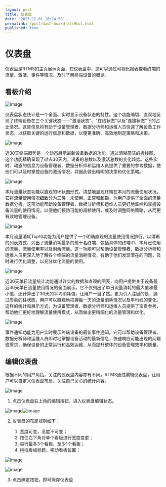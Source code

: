 ```yaml
---
layout: post
title: 仪表盘
date: '2023-12-01 18:24:55'
permalink: /post/dash-board-z2s9hot.html
published: true
---
```


# 仪表盘

仪表盘是RTMS的主页展示页面，在仪表盘中，您可以通过可视化报表查看终端的流量、激活、事件等情况，及时了解终端设备的概览。

## 看板介绍

​![image](assets/image-20231129115040-xcphxhi.png)​

仪表盘状态统计是一个全面、实时显示设备状态的特性。这个功能确切、直观地呈现了终端设备在三个关键状态——"激活状态"、"在线状态"以及"连接状态"下的占比情况。这些信息将有助于设备管理者、数据分析师和运维人员快速了解设备工作状态，以获取关键的运行信息和数据，以便更准确、高效地制定策略和决策。

​![image](assets/image-20231129115100-t6sp8b3.png)​

近30天终端趋势是一个动态展示最新设备数据的功能。通过清晰简洁的折线图，这个功能精确呈现了过去30天内，设备的总数以及激活总数的变化趋势。这些实时、动态的信息为设备管理者、数据分析师和运维人员提供了重要的参考数据，使他们可以及时掌控设备的激活情况，并据此做出精明的决策和优化策略。

​![image](assets/image-20231129124656-tr4homk.png)​

本月流量状态功能以直观的环状图形式，清楚地显现终端在本月的流量使用状况。它将流量使用情况细致分为三类：未使用、正常和超额，为用户提供了全面的流量数据分析。这项功能帮助设备管理者、数据分析师和运维人员更好地监控和掌握设备流量的使用情况，以便他们预防可能的超额使用，或及时调整网络策略，从而更有效地管理设备。

​![image](assets/image-20231129133943-kdxotrr.png)​

本月流量消耗Top10功能为用户提供了一个明确直观的流量使用情况排行。以清晰的列表方式，列出了流量消耗最多的前十名终端，包括具体的终端ID、本月已使用的流量、流量使用率以及剩余流量。这一功能可以帮助设备管理者、数据分析师和运维人员更深入地了解各个终端的流量消耗情况，有助于他们发现潜在的问题，及时进行优化调整，以充分优化流量的使用。

​![image](assets/image-20231129134000-jrtdpzk.png)​

近30天单日流量统计功能通过详实的数据和直观的图表，向用户提供关于设备最近30天单日流量使用情况的全面展示。它不仅列出了单日流量消耗的最大值和最小值，还计算出了30天的平均消耗值，让用户一目了然。更为引人注目的是，通过形象的柱状图，用户可以直观地把握每一天的流量消耗情况以及平均线的变化。这样的统计和展示方式，为设备管理者、数据分析师和运维人员提供了宝贵参考，帮助他们更好地理解流量使用模式，从而做出更精细化的流量管理和优化。

​![image](assets/image-20231129134012-s0eigo0.png)​

事件通知功能为用户实时展示终端设备的最新事件通知。它可以帮助设备管理者、数据分析师和运维人员即时地掌握设备活动的最新信息，快速响应可能出现的问题或需求，确保设备的正常运行和高效运维，从而提升整体的设备管理效率和质量。

## 编辑仪表盘

根据不同的用户角色，关注的仪表盘内容亦有不同，RTMS通过编辑仪表盘，让用户可以自定义仪表盘布局，关注自己关心的统计内容。  

​![image](assets/image-20231129134027-0xsjdc2.png)​

1. 点击仪表盘右上角的编辑按钮，进入仪表盘编辑状态。

​![image](assets/image-20231129134118-g31iilz.png "三栏模式")![image](assets/image-20231129134157-lj3lpg8.png "一栏模式")​

2. 仪表盘的布局规则如下：

    1. 宽度可变，高度不可变；
    2. 按住右下角对单个看板进行宽度变更；
    3. 每行最多3个看板，至少1个看板；
    4. 拖拽看板标题，移动看板位置；

​​​![image](assets/image-20231129134134-4ahohti.png "看板移动")​

​![image](assets/image-20231129134157-lj3lpg8.png)​

3. 点击确定按钮，即可保存仪表盘
